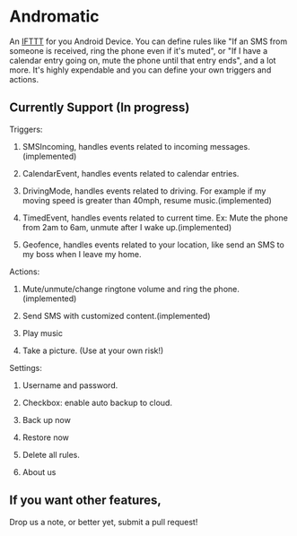 Andromatic
==========
An <a href="https://ifttt.com/">IFTTT</a> for you Android Device. You can define rules like "If an SMS from someone is received, ring the phone even if it's muted", or "If I have a calendar entry going on, mute the phone until that entry ends", and a lot more. It's highly expendable and you can define your own triggers and actions.

Currently Support (In progress)
------------------
Triggers:
1.  SMSIncoming, handles events related to incoming messages.(implemented)

2.  CalendarEvent, handles events related to calendar entries.

3.  DrivingMode, handles events related to driving. For example if my moving speed is greater than 40mph, resume music.(implemented)

4.  TimedEvent, handles events related to current time. Ex: Mute the phone from 2am to 6am, unmute after I wake up.(implemented)

5.  Geofence, handles events related to your location, like send an SMS to my boss when I leave my home.


Actions:

1.  Mute/unmute/change ringtone volume and ring the phone.(implemented)

2.  Send SMS with customized content.(implemented)

3.  Play music

4.  Take a picture. (Use at your own risk!)



Settings:

1.  Username and password.

2.  Checkbox: enable auto backup to cloud.

3.  Back up now

4.  Restore now

5. Delete all rules.

6.  About us


If you want other features,
---------------------------
Drop us a note, or better yet, submit a pull request!